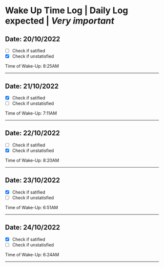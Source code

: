 # Wake Up Time Log **|** Daily Log expected **|** ***Very important***

## Date: 20/10/2022
 - [ ] Check if satified
 - [x] Check if unstatisfied
 
Time of Wake-Up: 8:25AM
<hr>

## Date: 21/10/2022
 - [x] Check if satified
 - [ ] Check if unstatisfied
 
Time of Wake-Up: 7:11AM
<hr>

## Date: 22/10/2022
 - [ ] Check if satified
 - [x] Check if unstatisfied
 
Time of Wake-Up: 8:20AM
<hr>

## Date: 23/10/2022
 - [x] Check if satified
 - [ ] Check if unstatisfied
 
Time of Wake-Up: 6:51AM
<hr>

## Date: 24/10/2022
 - [x] Check if satified
 - [ ] Check if unstatisfied
 
Time of Wake-Up: 6:24AM
<hr>
